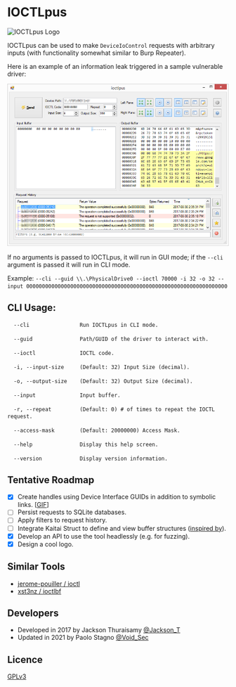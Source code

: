 # IOCTLpus
![IOCTLpus Logo](static/ico.png)

IOCTLpus can be used to make `DeviceIoControl` requests with arbitrary inputs (with functionality somewhat similar to Burp Repeater).

Here is an example of an information leak triggered in a sample vulnerable driver:

![IOCTLpus Example](static/ioctlpus_example.png)

If no arguments is passed to IOCTLpus, it will run in GUI mode; if the `--cli` argument is passed it will run in CLI mode.

Example:
`--cli --guid \\.\PhysicalDrive0 --ioctl 70000 -i 32 -o 32 --input 0000000000000000000000000000000000000000000000000000000000000000`

## CLI Usage:

```
  --cli                Run IOCTLpus in CLI mode.

  --guid               Path/GUID of the driver to interact with.

  --ioctl              IOCTL code.

  -i, --input-size     (Default: 32) Input Size (decimal).

  -o, --output-size    (Default: 32) Output Size (decimal).

  --input              Input buffer.

  -r, --repeat         (Default: 0) # of times to repeat the IOCTL request.

  --access-mask        (Default: 20000000) Access Mask.

  --help               Display this help screen.

  --version            Display version information.
```

## Tentative Roadmap

- [x] Create handles using Device Interface GUIDs in addition to symbolic links. [[GIF](https://i.imgur.com/R9WkgHG.gif)]
- [ ] Persist requests to SQLite databases.
- [ ] Apply filters to request history.
- [ ] Integrate Kaitai Struct to define and view buffer structures ([inspired by](https://github.com/kaitai-io/kaitai_struct_webide/wiki/Features)).
- [x] Develop an API to use the tool headlessly (e.g. for fuzzing).
- [x] Design a cool logo.

## Similar Tools

- [jerome-pouiller / ioctl](https://github.com/jerome-pouiller/ioctl)
- [xst3nz / ioctlbf](https://code.google.com/archive/p/ioctlbf/)

## Developers

- Developed in 2017 by Jackson Thuraisamy [@Jackson_T](https://twitter.com/jackson_t)
- Updated in 2021 by Paolo Stagno [@Void_Sec](https://twitter.com/Void_Sec)

## Licence

[GPLv3](https://tldrlegal.com/license/gnu-general-public-license-v3-(gpl-3))
